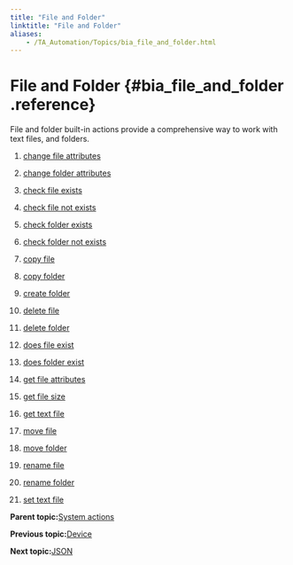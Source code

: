 ```yaml
--- 
title: "File and Folder"
linktitle: "File and Folder"
aliases: 
    - /TA_Automation/Topics/bia_file_and_folder.html
---
```

# File and Folder {#bia_file_and_folder .reference}

File and folder built-in actions provide a comprehensive way to work with text files, and folders.

1.  [change file attributes](../../TA_Automation/Topics/bia_change_file_attributes.html)  

2.  [change folder attributes](../../TA_Automation/Topics/bia_change_folder_attributes.html)  

3.  [check file exists](../../TA_Automation/Topics/bia_check_file_exists.html)  

4.  [check file not exists](../../TA_Automation/Topics/bia_check_file_not_exists.html)  

5.  [check folder exists](../../TA_Automation/Topics/bia_check_folder_exists.html)  

6.  [check folder not exists](../../TA_Automation/Topics/bia_check_folder_not_exists.html)  

7.  [copy file](../../TA_Automation/Topics/bia_copy_file.html)  

8.  [copy folder](../../TA_Automation/Topics/bia_copy_folder.html)  

9.  [create folder](../../TA_Automation/Topics/bia_create_folder.html)  

10. [delete file](../../TA_Automation/Topics/bia_delete_file.html)  

11. [delete folder](../../TA_Automation/Topics/bia_delete_folder.html)  

12. [does file exist](../../TA_Automation/Topics/bia_does_file_exist.html)  

13. [does folder exist](../../TA_Automation/Topics/bia_does_folder_exist.html)  

14. [get file attributes](../../TA_Automation/Topics/bia_get_file_attributes.html)  

15. [get file size](../../TA_Automation/Topics/bia_get_file_size.html)  

16. [get text file](../../TA_Automation/Topics/bia_get_text_file.html)  

17. [move file](../../TA_Automation/Topics/bia_move_file.html)  

18. [move folder](../../TA_Automation/Topics/bia_move_folder.html)  

19. [rename file](../../TA_Automation/Topics/bia_rename_file.html)  

20. [rename folder](../../TA_Automation/Topics/bia_rename_folder.html)  

21. [set text file](../../TA_Automation/Topics/bia_set_text_file.html)  


**Parent topic:**[System actions](../../TA_Automation/Topics/bia_System.html)

**Previous topic:**[Device](../../TA_Automation/Topics/bia_device.html)

**Next topic:**[JSON](../../TA_Automation/Topics/bia_JSON.html)

